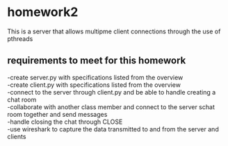 # homework2
This is a server that allows multipme client connections through the use of pthreads

## requirements to meet for this homework
-create server.py with specifications listed from the overview<br/> 
-create client.py with specifications listed from the overview<br/> 
-connect to the server through client.py and be able to handle creating a chat room<br/> 
-collaborate with another class member and connect to the server schat room together and send messages<br/> 
-handle closing the chat through CLOSE<br/>
-use wireshark to capture the data transmitted to and from the server and clients<br/>
